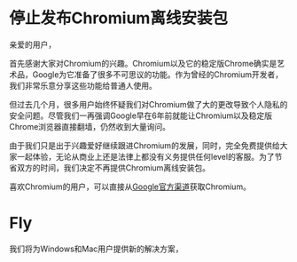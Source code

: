 # 停止发布Chromium离线安装包

亲爱的用户，

首先感谢大家对Chromium的兴趣。Chromium以及它的稳定版Chrome确实是艺术品，Google为它准备了很多不可思议的功能。作为曾经的Chromium开发者，我们非常乐意分享这些功能给普通人使用。

但过去几个月，很多用户始终怀疑我们对Chromium做了大的更改导致个人隐私的安全问题。尽管我们一再强调Google早在6年前就能让Chromium以及稳定版Chrome浏览器直接翻墙，仍然收到大量询问。

由于我们只是出于兴趣爱好继续跟进Chromium的发展，同时，完全免费提供给大家一起体验，无论从商业上还是法律上都没有义务提供任何level的客服。为了节省双方的时间，我们决定不再提供Chromium离线安装包。

喜欢Chromium的用户，可以直接从[Google官方渠道](https://www.chromium.org/getting-involved/download-chromium)获取Chromium。

# Fly

我们将为Windows和Mac用户提供新的解决方案，